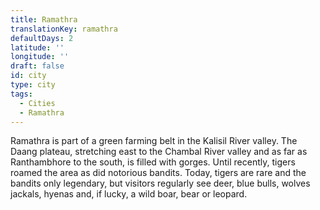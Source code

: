 ```yaml
---
title: Ramathra
translationKey: ramathra
defaultDays: 2
latitude: ''
longitude: ''
draft: false
id: city
type: city
tags:
  - Cities
  - Ramathra
---
```

Ramathra is part of a green farming belt in the Kalisil River valley. The Daang plateau, stretching east to the Chambal River valley and as far as Ranthambhore to the south, is filled with gorges. Until recently, tigers roamed the area as did notorious bandits. Today, tigers are rare and the bandits only legendary, but visitors regularly see deer, blue bulls, wolves jackals, hyenas and, if lucky, a wild boar, bear or leopard.